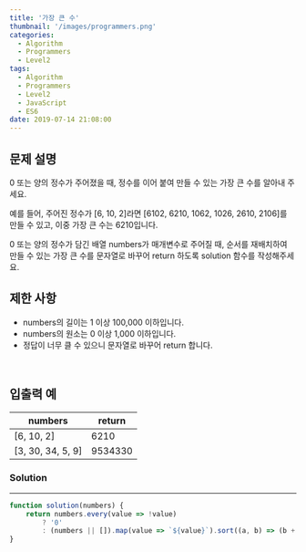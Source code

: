 ```yaml
---
title: '가장 큰 수'
thumbnail: '/images/programmers.png'
categories:
  - Algorithm
  - Programmers
  - Level2
tags:
  - Algorithm
  - Programmers
  - Level2
  - JavaScript
  - ES6
date: 2019-07-14 21:08:00
---
```


## 문제 설명
0 또는 양의 정수가 주어졌을 때, 정수를 이어 붙여 만들 수 있는 가장 큰 수를 알아내 주세요.

예를 들어, 주어진 정수가 [6, 10, 2]라면 [6102, 6210, 1062, 1026, 2610, 2106]를 만들 수 있고, 이중 가장 큰 수는 6210입니다.

0 또는 양의 정수가 담긴 배열 numbers가 매개변수로 주어질 때, 순서를 재배치하여 만들 수 있는 가장 큰 수를 문자열로 바꾸어 return 하도록 solution 함수를 작성해주세요.

<!-- more -->

## 제한 사항
- numbers의 길이는 1 이상 100,000 이하입니다.
- numbers의 원소는 0 이상 1,000 이하입니다.
- 정답이 너무 클 수 있으니 문자열로 바꾸어 return 합니다.

<br/>

## 입출력 예

| numbers | return |
| --- | --- |
| [6, 10, 2] | 6210 |
| [3, 30, 34, 5, 9] | 9534330 |

### Solution

---

```javascript
function solution(numbers) {
    return numbers.every(value => !value) 
        ? '0' 
        : (numbers || []).map(value => `${value}`).sort((a, b) => (b + a) - (a + b)).join('');
}
```